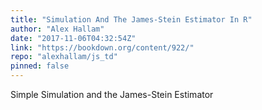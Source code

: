 ```yaml
---
title: "Simulation And The James-Stein Estimator In R"
author: "Alex Hallam"
date: "2017-11-06T04:32:54Z"
link: "https://bookdown.org/content/922/"
repo: "alexhallam/js_td"
pinned: false
---
```


Simple Simulation and the James-Stein Estimator
